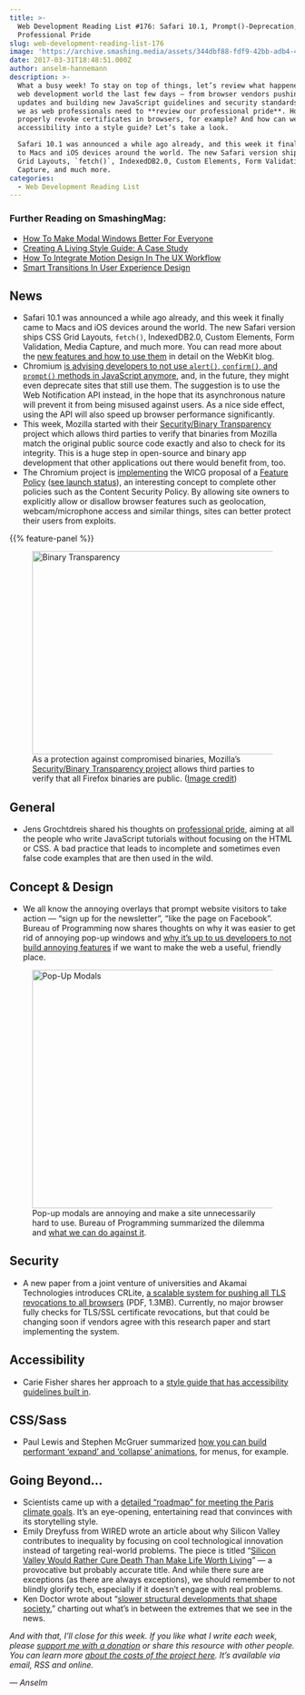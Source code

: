 ```yaml
---
title: >-
  Web Development Reading List #176: Safari 10.1, Prompt()-Deprecation, And
  Professional Pride
slug: web-development-reading-list-176
image: 'https://archive.smashing.media/assets/344dbf88-fdf9-42bb-adb4-46f01eedd629/11a8bafa-0982-4b41-8ab1-6c58aad3c8ec/wdrl-176-opt.png'
date: 2017-03-31T18:48:51.000Z
author: anselm-hannemann
description: >-
  What a busy week! To stay on top of things, let’s review what happened in the
  web development world the last few days — from browser vendors pushing new
  updates and building new JavaScript guidelines and security standards to why
  we as web professionals need to **review our professional pride**. How can we
  properly revoke certificates in browsers, for example? And how can we build
  accessibility into a style guide? Let’s take a look.

  Safari 10.1 was announced a while ago already, and this week it finally came
  to Macs and iOS devices around the world. The new Safari version ships CSS
  Grid Layouts, `fetch()`, IndexedDB2.0, Custom Elements, Form Validation, Media
  Capture, and much more.
categories:
  - Web Development Reading List
---
```

### <span class="rh">Further Reading</span> on SmashingMag:

*   [How To Make Modal Windows Better For Everyone](https://www.smashingmagazine.com/2014/09/making-modal-windows-better-for-everyone/)
*   [Creating A Living Style Guide: A Case Study](https://www.smashingmagazine.com/2016/05/creating-a-living-style-guide-case-study/)
*   [How To Integrate Motion Design In The UX Workflow](https://www.smashingmagazine.com/2016/03/integrate-motion-design-animation-ux-workflow/)
*   [Smart Transitions In User Experience Design](https://www.smashingmagazine.com/2013/10/smart-transitions-in-user-experience-design/)

## News

*   Safari 10.1 was announced a while ago already, and this week it finally came to Macs and iOS devices around the world. The new Safari version ships CSS Grid Layouts, `fetch()`, IndexedDB2.0, Custom Elements, Form Validation, Media Capture, and much more. You can read more about the [new features and how to use them](https://webkit.org/blog/7477/new-web-features-in-safari-10-1/) in detail on the WebKit blog.
*   Chromium [is advising developers to not use `alert()`, `confirm()`, and `prompt()` methods in JavaScript anymore](https://developers.google.com/web/updates/2017/03/dialogs-policy), and, in the future, they might even deprecate sites that still use them. The suggestion is to use the Web Notification API instead, in the hope that its asynchronous nature will prevent it from being misused against users. As a nice side effect, using the API will also speed up browser performance significantly.
*   This week, Mozilla started with their [Security/Binary Transparency](https://wiki.mozilla.org/Security/Binary_Transparency) project which allows third parties to verify that binaries from Mozilla match the original public source code exactly and also to check for its integrity. This is a huge step in open-source and binary app development that other applications out there would benefit from, too.
*   The Chromium project is [implementing](https://groups.google.com/a/chromium.org/forum/#!topic/blink-dev/uKO1CwiY3ts) the WICG proposal of a [Feature Policy](https://wicg.github.io/feature-policy/) ([see launch status](https://www.chromestatus.com/feature/5694225681219584)), an interesting concept to complete other policies such as the Content Security Policy. By allowing site owners to explicitly allow or disallow browser features such as geolocation, webcam/microphone access and similar things, sites can better protect their users from exploits.

{{% feature-panel %}}

<figure><a href="https://wiki.mozilla.org/Security/Binary_Transparency"><img loading="lazy" decoding="async" src="https://archive.smashing.media/assets/344dbf88-fdf9-42bb-adb4-46f01eedd629/fbe6febb-a75e-480c-b05a-05851850120a/binary-transparency-opt.png" width="699" height="357" alt="Binary Transparency" /></a><figcaption>As a protection against compromised binaries, Mozilla’s <a href="https://wiki.mozilla.org/Security/Binary_Transparency">Security/Binary Transparency project</a> allows third parties to verify that all Firefox binaries are public. (<a href="https://wiki.mozilla.org/Security/Binary_Transparency">Image credit</a>)</figcaption></figure>

## General

*   Jens Grochtdreis shared his thoughts on [professional pride](https://medium.com/@Flocke/professional-pride-7b84287ae747), aiming at all the people who write JavaScript tutorials without focusing on the HTML or CSS. A bad practice that leads to incomplete and sometimes even false code examples that are then used in the wild.</p>

## Concept & Design

*   We all know the annoying overlays that prompt website visitors to take action — “sign up for the newsletter”, “like the page on Facebook”. Bureau of Programming now shares thoughts on why it was easier to get rid of annoying pop-up windows and [why it’s up to us developers to not build annoying features](https://python.sh/2017/3/i-dont-want-to-subscribe-to-your-newsletter) if we want to make the web a useful, friendly place.

<figure><a href="https://python.sh/2017/3/i-dont-want-to-subscribe-to-your-newsletter"><img loading="lazy" decoding="async" src="https://archive.smashing.media/assets/344dbf88-fdf9-42bb-adb4-46f01eedd629/ba18d8b6-5e7d-43d4-b443-5360fd86aa31/popup-modals-opt.png" width="800" height="419" alt="Pop-Up Modals" /></a><figcaption>Pop-up modals are annoying and make a site unnecessarily hard to use. Bureau of Programming summarized the dilemma and <a href="https://python.sh/2017/3/i-dont-want-to-subscribe-to-your-newsletter">what we can do against it</a>.</figcaption></figure>

## Security

*   A new paper from a joint venture of universities and Akamai Technologies introduces CRLite, [a scalable system for pushing all TLS revocations to all browsers](https://www.ccs.neu.edu/home/cbw/static/pdf/larisch-oakland17.pdf) (PDF, 1.3MB). Currently, no major browser fully checks for TLS/SSL certificate revocations, but that could be changing soon if vendors agree with this research paper and start implementing the system.</p>

## Accessibility

*   Carie Fisher shares her approach to a [style guide that has accessibility guidelines built in](https://a11y-style-guide.com/style-guide/).</p>

## CSS/Sass

*   Paul Lewis and Stephen McGruer summarized [how you can build performant ‘expand’ and ‘collapse’ animations](https://developers.google.com/web/updates/2017/03/performant-expand-and-collapse), for menus, for example.</p>

## Going Beyond…

*   Scientists came up with a [detailed “roadmap” for meeting the Paris climate goals](https://www.vox.com/energy-and-environment/2017/3/23/15028480/roadmap-paris-climate-goals). It’s an eye-opening, entertaining read that convinces with its storytelling style.
*   Emily Dreyfuss from WIRED wrote an article about why Silicon Valley contributes to inequality by focusing on cool technological innovation instead of targeting real-world problems. The piece is titled “[Silicon Valley Would Rather Cure Death Than Make Life Worth Living](https://www.wired.com/2017/03/silicon-valley-rather-cure-death-make-life-worth-living/)” — a provocative but probably accurate title. And while there sure are exceptions (as there are always exceptions), we should remember to not blindly glorify tech, especially if it doesn’t engage with real problems.
*   Ken Doctor wrote about “[slower structural developments that shape society](https://www.niemanlab.org/2017/03/slower-structural-developments-that-shape-society-a-qa-with-de-correspondent-editor-rob-wijnberg/),” charting out what’s in between the extremes that we see in the news.

_And with that, I’ll close for this week. If you like what I write each week, please [support me with a donation](https://wdrl.info/donate) or share this resource with other people. You can learn more [about the costs of the project here](https://wdrl.info/costs/). It’s available via email, RSS and online._

_— Anselm_

